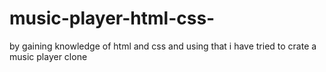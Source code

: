 # music-player-html-css-
by gaining knowledge of html and css and using that i have tried to crate a music player clone 
